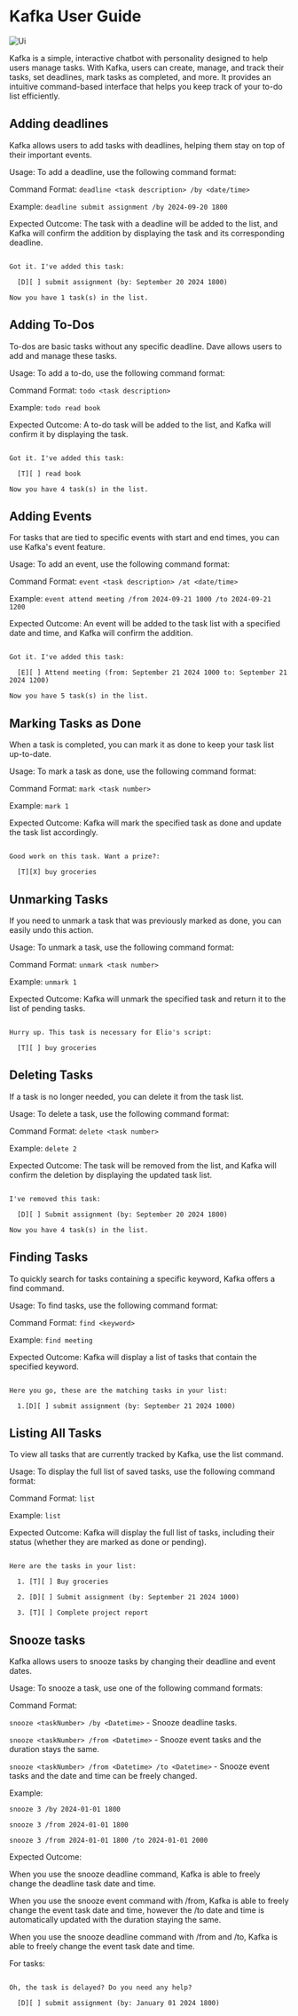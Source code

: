 # Kafka User Guide

![Ui](https://github.com/user-attachments/assets/bf6a41fe-f86b-486c-9a75-bfea9c576cbc)




Kafka is a simple, interactive chatbot with personality designed to help users manage tasks. With Kafka, users can create, manage, and track their tasks, set deadlines, mark tasks as completed, and more. It provides an intuitive command-based interface that helps you keep track of your to-do list efficiently.





## Adding deadlines



Kafka allows users to add tasks with deadlines, helping them stay on top of their important events.



Usage: To add a deadline, use the following command format:



Command Format: `deadline <task description> /by <date/time>`



Example: `deadline submit assignment /by 2024-09-20 1800`



Expected Outcome: The task with a deadline will be added to the list, and Kafka will confirm the addition by displaying the task and its corresponding deadline.



```

Got it. I've added this task:

  [D][ ] submit assignment (by: September 20 2024 1800)

Now you have 1 task(s) in the list.

```



## Adding To-Dos



To-dos are basic tasks without any specific deadline. Dave allows users to add and manage these tasks.



Usage: To add a to-do, use the following command format:



Command Format: `todo <task description>`



Example: `todo read book`



Expected Outcome: A to-do task will be added to the list, and Kafka will confirm it by displaying the task.



```

Got it. I've added this task:

  [T][ ] read book

Now you have 4 task(s) in the list.

```



## Adding Events



For tasks that are tied to specific events with start and end times, you can use Kafka's event feature.



Usage: To add an event, use the following command format:



Command Format: `event <task description> /at <date/time>`



Example: `event attend meeting /from 2024-09-21 1000 /to 2024-09-21 1200`



Expected Outcome: An event will be added to the task list with a specified date and time, and Kafka will confirm the addition.



```

Got it. I've added this task:

  [E][ ] Attend meeting (from: September 21 2024 1000 to: September 21 2024 1200)

Now you have 5 task(s) in the list.

```

## Marking Tasks as Done



When a task is completed, you can mark it as done to keep your task list up-to-date.



Usage: To mark a task as done, use the following command format:



Command Format: `mark <task number>`



Example: `mark 1`



Expected Outcome: Kafka will mark the specified task as done and update the task list accordingly.



```

Good work on this task. Want a prize?:

  [T][X] buy groceries

```



## Unmarking Tasks



If you need to unmark a task that was previously marked as done, you can easily undo this action.



Usage: To unmark a task, use the following command format:



Command Format: `unmark <task number>`



Example: `unmark 1`



Expected Outcome: Kafka will unmark the specified task and return it to the list of pending tasks.



```

Hurry up. This task is necessary for Elio's script:

  [T][ ] buy groceries

```



## Deleting Tasks



If a task is no longer needed, you can delete it from the task list.



Usage: To delete a task, use the following command format:



Command Format: `delete <task number>`



Example: `delete 2`



Expected Outcome: The task will be removed from the list, and Kafka will confirm the deletion by displaying the updated task list.



```

I've removed this task:

  [D][ ] Submit assignment (by: September 20 2024 1800)

Now you have 4 task(s) in the list.

```



## Finding Tasks



To quickly search for tasks containing a specific keyword, Kafka offers a find command.



Usage: To find tasks, use the following command format:



Command Format: `find <keyword>`



Example: `find meeting`



Expected Outcome: Kafka will display a list of tasks that contain the specified keyword.





```

Here you go, these are the matching tasks in your list:

  1.[D][ ] submit assignment (by: September 21 2024 1000)

```



## Listing All Tasks



To view all tasks that are currently tracked by Kafka, use the list command.



Usage: To display the full list of saved tasks, use the following command format:



Command Format: `list`



Example: `list`



Expected Outcome: Kafka will display the full list of tasks, including their status (whether they are marked as done or pending).





```

Here are the tasks in your list:

  1. [T][ ] Buy groceries

  2. [D][ ] Submit assignment (by: September 21 2024 1000)

  3. [T][ ] Complete project report

```









## Snooze tasks



Kafka allows users to snooze tasks by changing their deadline and event dates.


Usage: To snooze a task, use one of the following command formats:



Command Format:



`snooze <taskNumber> /by <Datetime>` - Snooze deadline tasks.



`snooze <taskNumber> /from <Datetime>` - Snooze event tasks and the duration stays the same.



`snooze <taskNumber> /from <Datetime> /to <Datetime>` - Snooze event tasks and the date and time can be freely changed.



Example:



`snooze 3 /by 2024-01-01 1800`



`snooze 3 /from 2024-01-01 1800`



`snooze 3 /from 2024-01-01 1800 /to 2024-01-01 2000`



Expected Outcome:



When you use the snooze deadline command, Kafka is able to freely change the deadline task date and time. 


When you use the snooze event command with /from, Kafka is able to freely change the event task date and time, however the /to date and time is automatically updated with the duration staying the same.


When you use the snooze deadline command with /from and /to, Kafka is able to freely change the event task date and time.



For tasks:



```

Oh, the task is delayed? Do you need any help?

  [D][ ] submit assignment (by: January 01 2024 1800)

```
